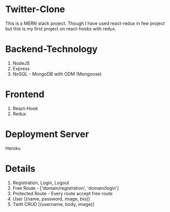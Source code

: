 # Twitter-Clone 
This is a MERN stack project. Though I have used react-redux in few project but this is my first project on react-hooks with redux. 

# Backend-Technology 
1. NodeJS 
2. Express 
3. NoSQL - MongoDB with ODM (Mongoose)

# Frontend 
1. React-Hook 
2. Redux 

# Deployment Server 
Heroku 

# Details 
1. Registration, Login, Logout 
2. Free Route - ['domain/registration', 'domain/login'] 
3. Protected Route - Every route accept free route 
4. User [{name, password, image, bio}] 
5. Twitt CRUD [{username, body, image}] 

